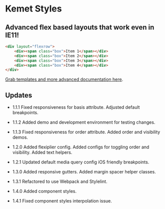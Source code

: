 Kemet Styles
============

Advanced flex based layouts that work even in IE11!
---------------------------------------------------

```html
<div layout="flexrow">
    <div><span class="box">Item 1</span></div>
    <div><span class="box">Item 2</span></div>
    <div><span class="box">Item 3</span></div>
    <div><span class="box">Item 4</span></div>
</div>
```

[Grab templates and more advanced documentation here](http://kemet.online).


Updates
-------
* 1.1.1 Fixed responsiveness for basis attribute. Adjusted default breakpoints.
* 1.1.2 Added demo and development environment for testing changes.
* 1.1.3 Fixed responsiveness for order attribute. Added order and visibility demos.

* 1.2.0 Added flexiplier config. Added configs for toggling order and visibility. Added text helpers.
* 1.2.1 Updated default media query config iOS friendly breakpoints.

* 1.3.0 Added responsive gutters. Added margin spacer helper classes.
* 1.3.1 Refactored to use Webpack and Stylelint.

* 1.4.0 Added component styles.
* 1.4.1 Fixed component styles interpolation issue.

